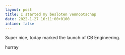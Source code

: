 ```yaml
---
layout: post
title: I started my besloten vennootschap
date: 2022-1-27 16:11:00+0100
inline: false
---
```


Super nice, today marked the launch of CB Engineering.

hurray
